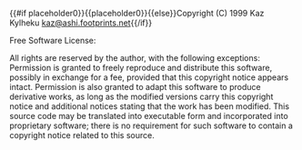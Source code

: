 {{#if placeholder0}}{{placeholder0}}{{else}}Copyright (C) 1999 Kaz Kylheku <kaz@ashi.footprints.net>{{/if}}

 Free Software License:

 All rights are reserved by the author, with the following exceptions: Permission is granted to freely reproduce and distribute this software, possibly in exchange for a fee, provided that this copyright notice appears intact. Permission is also granted to adapt this software to produce derivative works, as long as the modified versions carry this copyright notice and additional notices stating that the work has been modified. This source code may be translated into executable form and incorporated into proprietary software; there is no requirement for such software to contain a copyright notice related to this source.